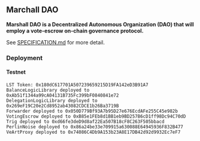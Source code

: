 ## Marchall DAO

**Marshall DAO is a Decentralized Autonomous Organization (DAO) that will employ a vote-escrow on-chain governance protocol.**

See [SPECIFICATION.md](./SPECIFICATION.md) for more detail.

### Deployment

#### Testnet

```
LST Token: 0x180dC617701A507239659215D19FA142eD3B91A7
BalanceLogicLibrary deployed to 0xAb51f1344a99cA04131B735Fc399bF0840841e72
DelegationLogicLibrary deployed to 0x269eF19C20e2Cd8952ab43082CDCE1b26Ba3719B
Forwarder deployed to 0x050D779Bf93A7b95D27e676EcdAFe255C45e982b
VotingEscrow deployed to 0xB85e1FEb8d1BB1eb9BD257B6cD1ff98Dc94C70dD
Trig deployed to 0xd66fe3deD9d8af22Ea507B18cF8C263F505bbacd
PerlinNoise deployed to 0x86a24be33e709915a630088E64945936F832B477
VeArtProxy deployed to 0x74086C4Db9A153b23A8E17DB42d92d9932Ec7eF7
```
